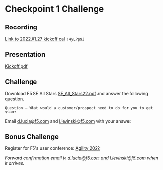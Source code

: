 # Checkpoint 1 Challenge

## Recording
[Link to 2022.01.27 kickoff call](https://f5networks.zoom.us/rec/share/2w3zVF4F_CE6vcTIcsFPGxhg4iawV1H_xWj0hnzUo8acVywshQWqmCANJBzShzFg.kCzvphqzo7r14MAT)
`!4yLPp9J`


## Presentation
[Kickoff.pdf](kickoff.pdf)


## Challenge

Download F5 SE All Stars [SE_All_Stars22.pdf](SE_All_Stars22.pdf) and answer the following question. 

`Question – What would a customer/prospect need to do for you to get $500?` 

Email d.lucia@f5.com and l.levinski@f5.com with your answer.

## Bonus Challenge
Register for F5's user conference: [Agility 2022](https://agility2022.f5agility.com/home.html)

*Forward confirmation email to d.lucia@f5.com and l.levinski@f5.com when it arrives.*

